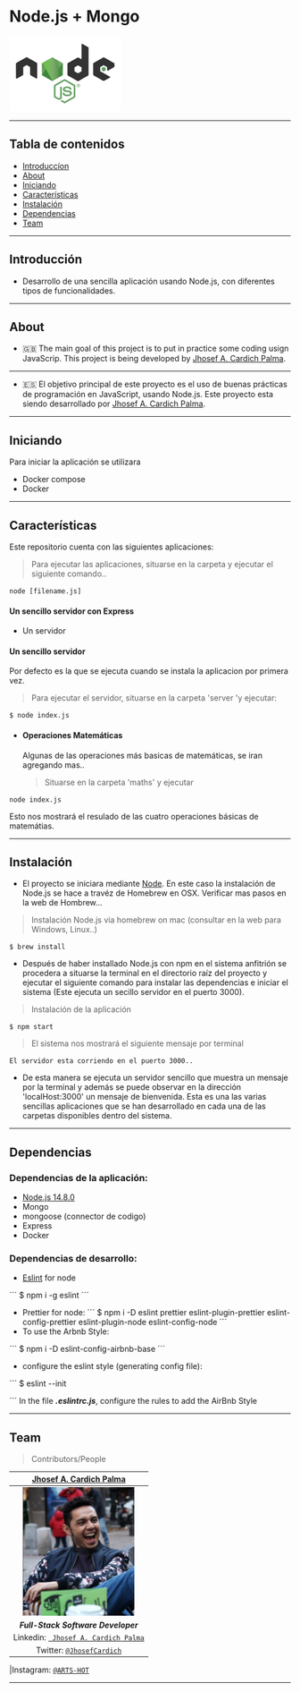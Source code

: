 # Node.js + Mongo

<img src="documentation/logo-node.png" width="200" height="133"/>

---

## Tabla de contenidos

- [Introduccíon](#Introducción)
- [About](#About)
- [Iniciando](#Iniciando)
- [Características](#Características)
- [Instalación](#instalación)
- [Dependencias](#Dependencias)
- [Team](#team)

---

## Introducción

- Desarrollo de una sencilla aplicación usando Node.js, con diferentes tipos de funcionalidades.

---

## About

- 🇬🇧 The main goal of this project is to put in practice some coding usign JavaScrip.
  This project is being developed by [Jhosef A. Cardich Palma](https://www.linkedin.com/in/jhosef-anderson-cardich-palma-74765788/).

---

- 🇪🇸 El objetivo principal de este proyecto es el uso de buenas prácticas de programación en JavaScript, usando Node.js. Este proyecto esta siendo desarrollado por [Jhosef A. Cardich Palma](https://www.linkedin.com/in/jhosef-anderson-cardich-palma-74765788/).

---

## Iniciando

Para iniciar la aplicación se utilizara

- Docker compose
- Docker

---

## Características

Este repositorio cuenta con las siguientes aplicaciones:

> Para ejecutar las aplicaciones, situarse en la carpeta y ejecutar el siguiente comando..

```
node [filename.js]
```

#### Un sencillo servidor con Express

- Un servidor

#### Un sencillo servidor

Por defecto es la que se ejecuta cuando se instala la aplicacion por primera vez.

> Para ejecutar el servidor, situarse en la carpeta 'server 'y ejecutar:

```
$ node index.js
```

<r></r1>

- #### Operaciones Matemáticas

  Algunas de las operaciones más basicas de matemáticas, se iran agregando mas..

  > Situarse en la carpeta 'maths' y ejecutar

```
node index.js
```

Esto nos mostrará el resulado de las cuatro operaciones básicas de matemátias.

---

## Instalación

- El proyecto se iniciara mediante [Node](https://nodejs.org/).
  En este caso la instalación de Node.js se hace a travéz de Homebrew en OSX.
  Verificar mas pasos en la web de Hombrew...

> Instalación Node.js via homebrew on mac (consultar en la web para Windows, Linux..)

```
$ brew install
```

- Después de haber installado Node.js con npm en el sistema anfitrión
  se procedera a situarse la terminal en el directorio raíz del proyecto y ejecutar el siguiente comando
  para instalar las dependencias e iniciar el sistema (Este ejecuta un secillo servidor en el puerto 3000).

> Instalación de la aplicación

```
$ npm start
```

> El sistema nos mostrará el siguiente mensaje por terminal

```
El servidor esta corriendo en el puerto 3000..
```

- De esta manera se ejecuta un servidor sencillo que muestra un mensaje por la terminal y además se puede observar en la dirección 'localHost:3000' un mensaje de bienvenida.
  Esta es una las varias sencillas aplicaciones que se han desarrollado en cada una de las carpetas disponibles dentro del sistema.

---

## Dependencias

### Dependencias de la aplicación:

- [Node.js 14.8.0](https://nodejs.org/dist/)
- Mongo
- mongoose (connector de codigo)
- Express
- Docker

### Dependencias de desarrollo:

- [Eslint](https://eslint.org/) for node

´´´
\$ npm i -g eslint
´´´

- Prettier for node:
  ´´´
  \$ npm i -D eslint prettier eslint-plugin-prettier eslint-config-prettier eslint-plugin-node eslint-config-node
  ´´´
- To use the Arbnb Style:

´´´
\$ npm i -D eslint-config-airbnb-base
´´´

- configure the eslint style (generating config file):

´´´
\$ eslint --init

´´´
In the file **_.eslintrc.js_**, configure the rules to add the AirBnb Style

---

## Team

> Contributors/People

|                     <a href="https://www.linkedin.com/in/jhosef-anderson-cardich-palma-74765788/" target="_blank">**Jhosef A. Cardich Palma**</a>                      |
| :--------------------------------------------------------------------------------------------------------------------------------------------------------------------: |
| <a href="https://www.linkedin.com/in/jhosef-anderson-cardich-palma-74765788/" target="_blank"><img src="documentation/profile_pic.png" width="200" height="230" /></a> |
|                                                                  **_Full-Stack Software Developer_**                                                                   |
|                 Linkedin: <a href="https://www.linkedin.com/in/jhosef-anderson-cardich-palma-74765788/" target="_blank">` Jhosef A. Cardich Palma`</a>                 |
|                                        Twitter: <a href="http://twitter.com/jhosefcardich" target="_blank">`@JhosefCardich`</a>                                        |

|Instagram: <a href="http://instagram.com/arts_hot" target="_blank">`@ARTS-HOT`</a>

---
